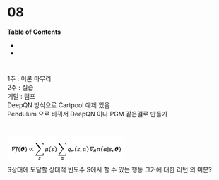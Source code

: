 08  <!-- omit in toc -->
===

**Table of Contents**
- [](#)
- [](#-1)

#
1주 : 이론 마무리  
2주 : 실습  
기말 : 텀프  
DeepQN 방식으로 Cartpool 예제 있음  
Pendulum 으로 바꿔서 DeepQN 이나 PGM 같은걸로 만들기

#
<img src="./img/08/PGT.png"></br>
S상태에 도달할 상대적 빈도수
S에서 할 수 있는 행동
그거에 대한 리턴
의 미분?